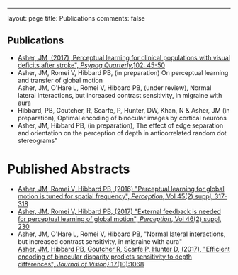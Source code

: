 ---
layout: page
title: Publications
comments: false

## Publications  

* [Asher, JM, (2017), Perceptual learning for clinical populations with visual deficits after stroke", *Psypag Quarterly*,102: 45-50](http://www.psypag.co.uk/wp-content/uploads/2013/06/PsyPag-102.pdf#page=47)
*  Asher, JM, Romei V, Hibbard PB, (in preparation) On perceptual learning and transfer of global motion  
Asher, JM, O'Hare L, Romei V, Hibbard PB, (under review), Normal lateral interactions, but increased contrast sensitivity, in migraine with aura
* Hibbard, PB, Goutcher, R, Scarfe, P, Hunter, DW, Khan, N \& Asher, JM (in preparation), Optimal encoding of binocular images by cortical neurons
* Asher, JM, Hibbard PB, (in preparation), The effect of edge separation and orientation on the perception of depth in anticorrelated random dot stereograms" 


# Published Abstracts

* [Asher, JM, Romei V, Hibbard PB, (2016) "Perceptual learning for global motion is tuned for spatial frequency", *Perception*, Vol 45(2) suppl, 317-318](https://doi.org/10.1177/0301006616671273)
* [Asher, JM, Romei V, Hibbard PB, (2017) "External feedback is needed for perceptual learning of global motion", *Perception*, Vol 46(2) suppl, 230](https://doi.org/10.1177/0301006616674873)
* Asher, JM, O'Hare L, Romei V, Hibbard PB, "Normal lateral interactions, but increased contrast sensitivity, in migraine with aura"  
[Asher, JM,  Hibbard PB, Goutcher R, Scarfe P, Hunter D, (2017), "Efficient encoding of binocular disparity predicts sensitivity to depth differences", *Journal of Vision}* 17(10):1068](http://jov.arvojournals.org/article.aspx?articleid=2651940)


